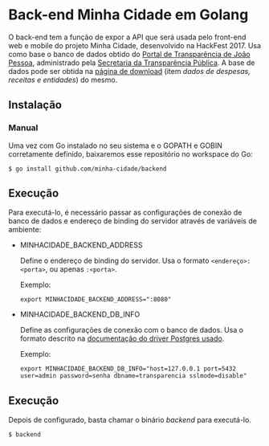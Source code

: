 # Back-end Minha Cidade em Golang
O back-end tem a função de expor a API que será usada pelo front-end web e 
mobile do projeto Minha Cidade, desenvolvido na HackFest 2017. Usa como base
o banco de dados obtido do [Portal de Transparência de João Pessoa](http://transparencia.joaopessoa.pb.gov.br/),
administrado pela [Secretaria da Transparência Pública](http://www.joaopessoa.pb.gov.br/secretarias/setransp/).
A base de dados pode ser obtida na [página de download](http://transparencia.joaopessoa.pb.gov.br/download) (item *dados de despesas, receitas e entidades*)
do mesmo.

## Instalação
### Manual
Uma vez com Go instalado no seu sistema e o GOPATH e GOBIN corretamente definido, baixaremos
esse repositório no workspace do Go:

    $ go install github.com/minha-cidade/backend

## Execução
Para executá-lo, é necessário passar as configurações de conexão de banco de 
dados e endereço de binding do servidor através de variáveis de ambiente:

* MINHACIDADE_BACKEND_ADDRESS

  Define o endereço de binding do servidor. Usa o formato `<endereço>:<porta>`,
  ou apenas `:<porta>`.

  Exemplo:
  
      export MINHACIDADE_BACKEND_ADDRESS=":8080"

* MINHACIDADE_BACKEND_DB_INFO

  Define as configurações de conexão com o banco de dados. Usa o formato descrito
  na [documentação do driver Postgres usado](https://godoc.org/github.com/lib/pq#hdr-Connection_String_Parameters).

  Exemplo:
  
      export MINHACIDADE_BACKEND_DB_INFO="host=127.0.0.1 port=5432 user=admin password=senha dbname=transparencia sslmode=disable"

## Execução

Depois de configurado, basta chamar o binário *backend* para executá-lo.

    $ backend
